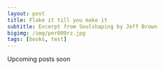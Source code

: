 ```yaml
---
layout: post
title: Flake it till you make it
subtitle: Excerpt from Soulshaping by Jeff Brown
bigimg: /img/per009rz.jpg
tags: [books, test]
---
```


Upcoming posts soon
